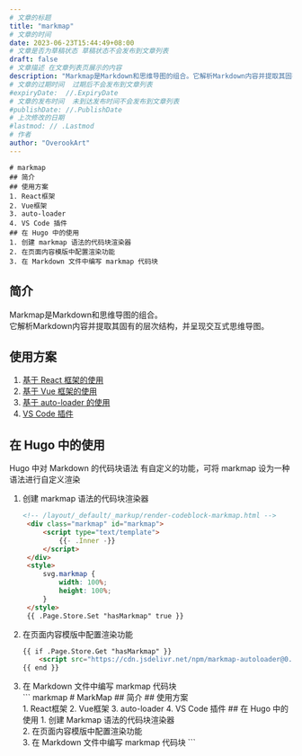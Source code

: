 ```yaml
---
# 文章的标题
title: "markmap"
# 文章的时间
date: 2023-06-23T15:44:49+08:00
# 文章是否为草稿状态 草稿状态不会发布到文章列表
draft: false
# 文章描述 在文章列表页展示的内容
description: "Markmap是Markdown和思维导图的组合。它解析Markdown内容并提取其固有的层次结构，并呈现交互式思维导图。"
# 文章的过期时间  过期后不会发布到文章列表
#expiryDate:  //.ExpiryDate
# 文章的发布时间  未到达发布时间不会发布到文章列表
#publishDate: //.PublishDate
# 上次修改的日期
#lastmod: // .Lastmod
# 作者
author: "OverookArt"
--- 
```



``` markmap
# markmap
## 简介
## 使用方案  
1. React框架
2. Vue框架
3. auto-loader
4. VS Code 插件
## 在 Hugo 中的使用
1. 创建 markmap 语法的代码块渲染器  
2. 在页面内容模版中配置渲染功能  
3. 在 Markdown 文件中编写 markmap 代码块
```

## 简介  

Markmap是Markdown和思维导图的组合。  
它解析Markdown内容并提取其固有的层次结构，并呈现交互式思维导图。  

## 使用方案  

1. [基于 React 框架的使用]("https://stackblitz.com/edit/markmap?file=index.tsx")
2. [基于 Vue 框架的使用]("https://stackblitz.com/edit/markmap-vue?file=src/app.vue")
3. [基于 auto-loader 的使用]("https://stackblitz.com/edit/markmap-autoloader?file=index.html")
4. [VS Code 插件]("https://marketplace.visualstudio.com/items?itemName=gera2ld.markmap-vscode")

## 在 Hugo 中的使用  

Hugo 中对  Markdown 的代码块语法 有自定义的功能，可将 markmap 设为一种语法进行自定义渲染  

1. 创建 markmap 语法的代码块渲染器  
   ``` html
   <!-- /layout/_default/_markup/render-codeblock-markmap.html -->
    <div class="markmap" id="markmap">
        <script type="text/template">
            {{- .Inner -}}
        </script>
    </div>
    <style>
        svg.markmap {
            width: 100%;
            height: 100%;
        }
    </style>
    {{ .Page.Store.Set "hasMarkmap" true }}
   ```

2. 在页面内容模版中配置渲染功能
    ``` html
    {{ if .Page.Store.Get "hasMarkmap" }}
        <script src="https://cdn.jsdelivr.net/npm/markmap-autoloader@0.14.4"></script>
    {{ end }}
    ```

3. 在 Markdown 文件中编写 markmap 代码块  
   \`\`\` markmap
        \# MarkMap
        \#\# 简介
        \#\# 使用方案  
        1. React框架
        2. Vue框架
        3. auto-loader
        4. VS Code 插件
        \#\# 在 Hugo 中的使用
        1. 创建 Markmap 语法的代码块渲染器  
        2. 在页面内容模版中配置渲染功能  
        3. 在 Markdown 文件中编写 markmap 代码块
   \`\`\`

   